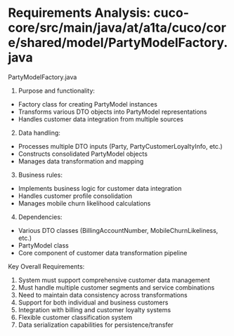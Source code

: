 # Requirements Analysis: cuco-core/src/main/java/at/a1ta/cuco/core/shared/model/PartyModelFactory.java

PartyModelFactory.java
1. Purpose and functionality:
- Factory class for creating PartyModel instances
- Transforms various DTO objects into PartyModel representations
- Handles customer data integration from multiple sources

2. Data handling:
- Processes multiple DTO inputs (Party, PartyCustomerLoyaltyInfo, etc.)
- Constructs consolidated PartyModel objects
- Manages data transformation and mapping

3. Business rules:
- Implements business logic for customer data integration
- Handles customer profile consolidation
- Manages mobile churn likelihood calculations

4. Dependencies:
- Various DTO classes (BillingAccountNumber, MobileChurnLikeliness, etc.)
- PartyModel class
- Core component of customer data transformation pipeline

Key Overall Requirements:
1. System must support comprehensive customer data management
2. Must handle multiple customer segments and service combinations
3. Need to maintain data consistency across transformations
4. Support for both individual and business customers
5. Integration with billing and customer loyalty systems
6. Flexible customer classification system
7. Data serialization capabilities for persistence/transfer